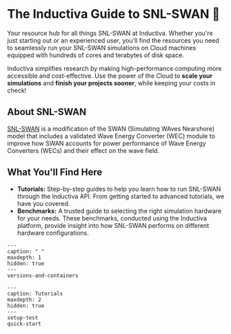 # The Inductiva Guide to SNL-SWAN 🌊
Your resource hub for all things SNL-SWAN at Inductiva. Whether you're just starting out or an experienced user, you'll find the resources you need to seamlessly run your SNL-SWAN simulations on Cloud machines equipped with hundreds of cores and terabytes of disk space.

Inductiva simplifies research by making high-performance computing more accessible and cost-effective. Use the power of the Cloud to **scale your simulations** and **finish your projects sooner**, while keeping your costs in check! 

## About SNL-SWAN
[SNL-SWAN](https://sandialabs.github.io/SNL-SWAN/) is a modification of the SWAN (Simulating WAves Nearshore) model that includes a validated Wave Energy Converter (WEC) module to improve how SWAN accounts for power performance of Wave Energy Converters (WECs) and their effect on the wave field.

## What You'll Find Here
- **Tutorials:** Step-by-step guides to help you learn how to run SNL-SWAN through the Inductiva API. From getting started to advanced tutorials, we have you covered.
- **Benchmarks:** A trusted guide to selecting the right simulation hardware for your needs. These benchmarks, conducted using the Inductiva platform, provide insight into how SNL-SWAN performs on different hardware configurations.

```{toctree}
---
caption: " "
maxdepth: 1
hidden: true
---
versions-and-containers
```

```{toctree}
---
caption: Tutorials
maxdepth: 2
hidden: true
---
setup-test
quick-start
```

